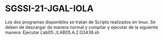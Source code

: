 # SGSSI-21-JGAL-IOLA
Los dos programas disponibles se tratan de Scripts realizados en linux.
Se deben de descargar de manera normal y compilar y ejecutar de la siguiente manera:
Ejecutar Lab05:./LAB05.A.2.G3436.sh 
